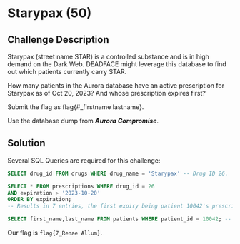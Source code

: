 # Starypax (50)

## Challenge Description
Starypax (street name STAR) is a controlled substance and is in high demand on the Dark Web. DEADFACE might leverage this database to find out which patients currently carry STAR.

How many patients in the Aurora database have an active prescription for Starypax as of Oct 20, 2023? And whose prescription expires first?

Submit the flag as flag{#_firstname lastname}.

Use the database dump from ***Aurora Compromise***.

## Solution
Several SQL Queries are required for this challenge:
```sql
SELECT drug_id FROM drugs WHERE drug_name = 'Starypax' -- Drug ID 26.

SELECT * FROM prescriptions WHERE drug_id = 26 
AND expiration > '2023-10-20' 
ORDER BY expiration; 
-- Results in 7 entries, the first expiry being patient 10042's prescription.

SELECT first_name,last_name FROM patients WHERE patient_id = 10042; -- Renae Allum
```

Our flag is ```flag{7_Renae Allum}```.